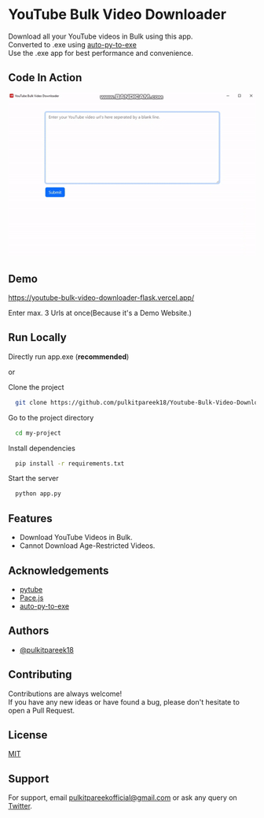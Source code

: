 
# YouTube Bulk Video Downloader

Download all your YouTube videos in Bulk using this app.  
Converted to .exe using [auto-py-to-exe](https://github.com/brentvollebregt/auto-py-to-exe)  
Use the .exe app for best performance and convenience.

## Code In Action
![](https://github.com/pulkitpareek18/Youtube-Bulk-Video-Downloader/blob/master/demo.gif)

## Demo

https://youtube-bulk-video-downloader-flask.vercel.app/

Enter max. 3 Urls at once(Because it's a Demo Website.)

## Run Locally

Directly run app.exe (**recommended**)

or

Clone the project

```bash
  git clone https://github.com/pulkitpareek18/Youtube-Bulk-Video-Downloader
```

Go to the project directory

```bash
  cd my-project
```

Install dependencies

```bash
  pip install -r requirements.txt
```

Start the server

```bash
  python app.py
```


## Features

- Download YouTube Videos in Bulk.
- Cannot Download Age-Restricted Videos.




## Acknowledgements

 - [pytube](https://github.com/pytube/pytube)
 - [Pace.js](https://codebyzach.github.io/pace/e.com/project/elangosundar/awesome-README-templates)
 - [auto-py-to-exe](https://github.com/brentvollebregt/auto-py-to-exe)
 


## Authors

- [@pulkitpareek18](https://www.github.com/pulkitpareek18)


## Contributing

Contributions are always welcome!  
If you have any new ideas or have found a bug, please don't hesitate to open a Pull Request.


## License

[MIT](https://github.com/pulkitpareek18/Youtube-Bulk-Video-Downloader/blob/master/LICENSE)


## Support

For support, email pulkitpareekofficial@gmail.com or ask any query on [Twitter](https://twitter.com/pulkitpareekOFL).

